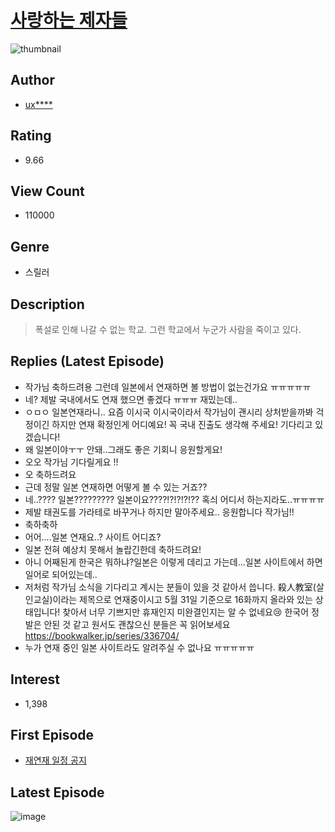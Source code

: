 # [사랑하는 제자들](https://comic.naver.com/bestChallenge/list?titleId=769738)
![thumbnail](https://image-comic.pstatic.net/user_contents_data/challenge_comic/2021/03/25/329800/thumbnail_202x1642274bfba_befc_4274_b451_8f5c7f78812d_00000581.JPEG)

## Author
- [ux****](https://comic.naver.com/artistTitle?id=329800)

## Rating
- 9.66

## View Count
- 110000

## Genre
- 스릴러

## Description
> 폭설로 인해 나갈 수 없는 학교. 그런 학교에서 누군가 사람을 죽이고 있다.

## Replies (Latest Episode)
- 작가님 축하드려용 그런데 일본에서 연재하면 볼 방법이 없는건가요 ㅠㅠㅠㅠㅠ
- 네? 제발 국내에서도 연재 했으면 좋겠다 ㅠㅠㅠ 재밌는데..
- ㅇㅁㅇ 일본연재라니.. 요즘 이시국 이시국이라서 작가님이 괜시리 상처받을까봐 걱정이긴 하지만 연재 확정인게 어디예요! 꼭 국내 진출도 생각해 주세요! 기다리고 있겠습니다!
- 왜 일본이야ㅜㅜ 안돼..그래도 좋은 기회니 응원할게요!
- 오오 작가님 기다릴게요 !!
- 오 축하드려요
- 근데 정말 일본 연재하면 어떻게 볼 수 있는 거죠??
- 네..???? 일본????????? 일본이요????!?!?!?!?? 혹싀 어디서 하는지라도..ㅠㅠㅠㅠ
- 제발 태권도를 가라테로 바꾸거나 하지만 말아주세요.. 응원합니다 작가님!!
- 축하축하
- 어어....일본 연재요..? 사이트 어디죠?
- 일본 전혀 예상치 못해서 놀랍긴한데 축하드려요!
- 아니 어째된게 한국은 뭐하냐?일본은 이렇게 데리고 가는데...일본 사이트에서 하면 일어로 되어있는데..
- 저처럼 작가님 소식을 기다리고 계시는 분들이 있을 것 같아서 씁니다. 殺人教室(살인교실)이라는 제목으로 연재중이시고 5월 31일 기준으로 16화까지 올라와 있는 상태입니다! 찾아서 너무 기쁘지만 휴재인지 미완결인지는 알 수 없네요😢 한국어 정발은 안된 것 같고 원서도 괜찮으신 분들은 꼭 읽어보세요 https://bookwalker.jp/series/336704/
- 누가 연재 중인 일본 사이트라도 알려주실 수 없나요 ㅠㅠㅠㅠㅠ

## Interest
- 1,398

## First Episode
- [재연재 일정 공지](https://comic.naver.com/bestChallenge/detail?titleId=769738&no=1)

## Latest Episode
![image](https://image-comic.pstatic.net/user_contents_data/challenge_comic/2021/06/20/329800/upload_3834032437528506978.jpeg)
